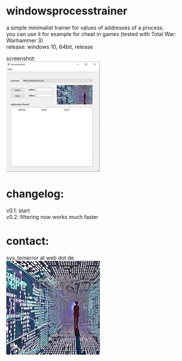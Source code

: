 # windowsprocesstrainer

a simple minimalist trainer for values of addresses of a process.    
you can use it for example for cheat in games (tested with Total War: Warhammer 3)    
release: windows 10, 64bit, release

screenshot:    
![Pic1](firstpic.jpg)

# changelog:
v0.1: start    
v0.2: filtering now works much faster    

# contact:
sys_temerror at web dot de    
![Pic1](systemerror.JPG)
